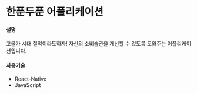 # 한푼두푼 어플리케이션

#### 설명

고물가 시대 절약이라도하자!
자신의 소비습관을 개선할 수 있도록 도와주는 어플리케이션입니다.

#### 사용기술

- React-Native
- JavaScript
